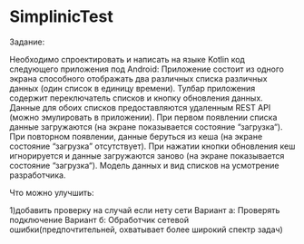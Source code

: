 # SimplinicTest   
Задание:    

Необходимо спроектировать и написать на языке Kotlin код следующего приложения под Android:
Приложение состоит из одного экрана способного отображать два различных списка различных данных (один список в единицу времени). Тулбар приложения содержит переключатель списков и кнопку обновления данных. Данные для обоих списков предоставляются удаленным REST API (можно эмулировать в приложении). При первом появлении списка данные загружаются (на экране показывается состояние “загрузка“). При повторном появлении, данные беруться из кеша (на экране состояние “загрузка” отсутствует). При нажатии кнопки обновления кеш игнорируется и данные загружаются заново (на экране показывается состояние “загрузка“).
Модель данных и вид списков на усмотрение разработчика.
   
   
  Что можно улучшить: 
  
  1)добавить проверку на случай если нету сети
  Вариант а: Проверять подключение
  Вариант б: Обработчик сетевой ошибки(предпочтительней, охватывает более широкий спектр задач)
